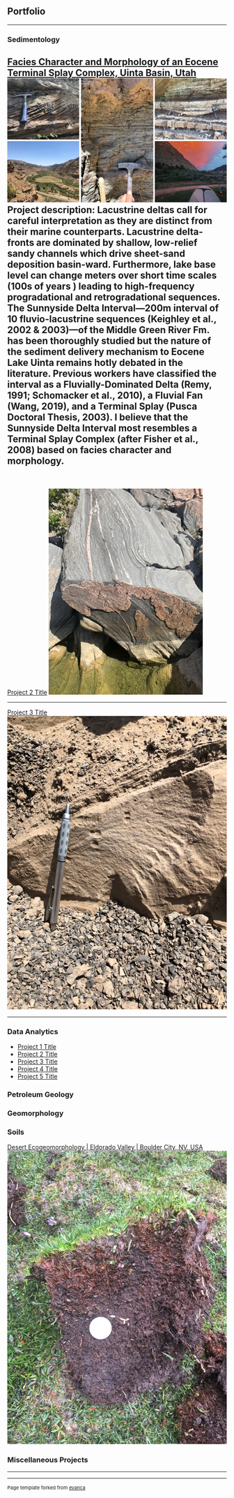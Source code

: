 ## Portfolio

---

### Sedimentology 
[Facies Character and Morphology of an Eocene Terminal Splay Complex, Uinta Basin, Utah](/Uinta)
<img src="images/uintachannel.jpg"/>
**Project description:** Lacustrine deltas call for careful interpretation as they are distinct from their marine
counterparts. Lacustrine delta-fronts are dominated by shallow, low-relief sandy channels which drive sheet-sand
deposition basin-ward. Furthermore, lake base level can change meters over short time scales (100s of years
) leading to high-frequency progradational and retrogradational sequences. The Sunnyside Delta Interval—200m
interval of 10 fluvio-lacustrine sequences (Keighley et al., 2002 & 2003)—of the Middle Green River Fm. has been
thoroughly studied but the nature of the sediment delivery mechanism to Eocene Lake Uinta remains hotly debated in
the literature. Previous workers have classified the interval as a Fluvially-Dominated Delta (Remy, 1991; Schomacker
 et al., 2010), a Fluvial Fan (Wang, 2019), and a Terminal Splay (Pusca Doctoral Thesis, 2003). I believe that the
 Sunnyside Delta Interval most resembles a Terminal Splay Complex (after Fisher et al., 2008) based on facies
 character and morphology.
---
<br><br>
[Project 2 Title](/pdf/sample_presentation.pdf)
<img src="images/UNADJUSTEDNONRAW_mini_1728.jpg?raw=true"/>

---
[Project 3 Title](http://example.com/)
<img src="images/UNADJUSTEDNONRAW_thumb_4cb.jpg?raw=true"/>

---

### Data Analytics
- [Project 1 Title](http://example.com/)
- [Project 2 Title](http://example.com/)
- [Project 3 Title](http://example.com/)
- [Project 4 Title](http://example.com/)
- [Project 5 Title](http://example.com/)

### Petroleum Geology

### Geomorphology

### Soils

[Desert Ecogeomorphology | Eldorado Valley | Boulder City, NV, USA](/Soils)
<img src="images/UNADJUSTEDNONRAW_thumb_5b9.jpg?raw=true"/>


### Miscellaneous Projects
---




---
<p style="font-size:11px">Page template forked from <a href="https://github.com/evanca/quick-portfolio">evanca</a></p>
<!-- Remove above link if you don't want to attibute -->
